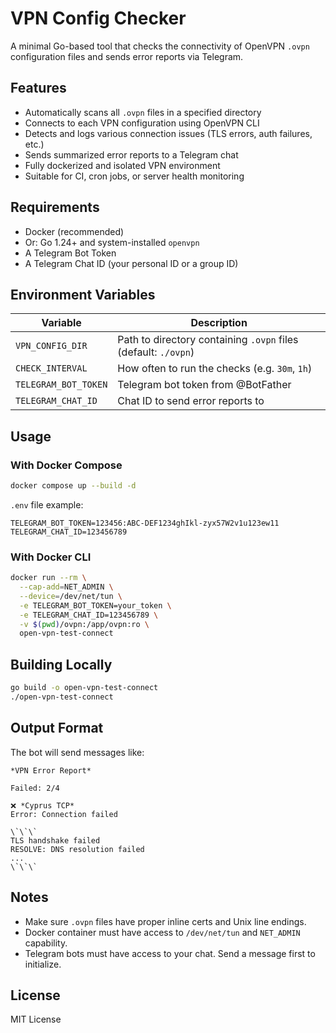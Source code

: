# VPN Config Checker

A minimal Go-based tool that checks the connectivity of OpenVPN `.ovpn` configuration files and sends error reports via Telegram.

## Features

- Automatically scans all `.ovpn` files in a specified directory
- Connects to each VPN configuration using OpenVPN CLI
- Detects and logs various connection issues (TLS errors, auth failures, etc.)
- Sends summarized error reports to a Telegram chat
- Fully dockerized and isolated VPN environment
- Suitable for CI, cron jobs, or server health monitoring

## Requirements

- Docker (recommended)
- Or: Go 1.24+ and system-installed `openvpn`
- A Telegram Bot Token
- A Telegram Chat ID (your personal ID or a group ID)

## Environment Variables

| Variable              | Description                                         |
|-----------------------|-----------------------------------------------------|
| `VPN_CONFIG_DIR`      | Path to directory containing `.ovpn` files (default: `./ovpn`) |
| `CHECK_INTERVAL`      | How often to run the checks (e.g. `30m`, `1h`)      |
| `TELEGRAM_BOT_TOKEN`  | Telegram bot token from @BotFather                  |
| `TELEGRAM_CHAT_ID`    | Chat ID to send error reports to                    |

## Usage

### With Docker Compose

```bash
docker compose up --build -d
```

`.env` file example:

```
TELEGRAM_BOT_TOKEN=123456:ABC-DEF1234ghIkl-zyx57W2v1u123ew11
TELEGRAM_CHAT_ID=123456789
```

### With Docker CLI

```bash
docker run --rm \
  --cap-add=NET_ADMIN \
  --device=/dev/net/tun \
  -e TELEGRAM_BOT_TOKEN=your_token \
  -e TELEGRAM_CHAT_ID=123456789 \
  -v $(pwd)/ovpn:/app/ovpn:ro \
  open-vpn-test-connect
```

## Building Locally

```bash
go build -o open-vpn-test-connect
./open-vpn-test-connect
```

## Output Format

The bot will send messages like:

```
*VPN Error Report*

Failed: 2/4

❌ *Cyprus TCP*
Error: Connection failed

\`\`\`
TLS handshake failed
RESOLVE: DNS resolution failed
...
\`\`\`
```

## Notes

- Make sure `.ovpn` files have proper inline certs and Unix line endings.
- Docker container must have access to `/dev/net/tun` and `NET_ADMIN` capability.
- Telegram bots must have access to your chat. Send a message first to initialize.

## License

MIT License